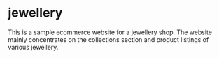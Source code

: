 # jewellery
This is a sample ecommerce website for a jewellery shop. The website mainly concentrates on the collections section and product listings of various jewellery.
